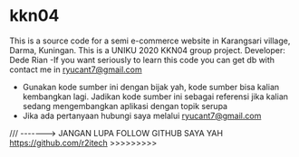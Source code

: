 # kkn04
This is a source code for a semi e-commerce website in Karangsari village, Darma, Kuningan. This is a UNIKU 2020 KKN04 group project.
Developer: Dede Rian
-If you want seriously to learn this code you can get db with contact me in ryucant7@gmail.com

* Gunakan kode sumber ini dengan bijak yah, kode sumber bisa kalian kembangkan lagi. Jadikan kode sumber ini sebagai referensi jika kalian sedang mengembangkan aplikasi dengan topik serupa
* Jika ada pertanyaan hubungi saya melalui ryucant7@gmail.com


/// -------> JANGAN LUPA FOLLOW GITHUB SAYA YAH https://github.com/r2itech >>>>>>>>>

